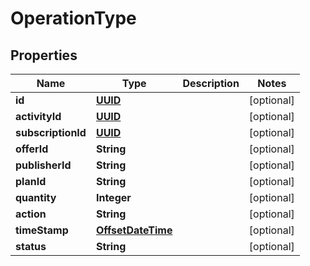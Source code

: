 # OperationType

## Properties
Name | Type | Description | Notes
------------ | ------------- | ------------- | -------------
**id** | [**UUID**](UUID.md) |  |  [optional]
**activityId** | [**UUID**](UUID.md) |  |  [optional]
**subscriptionId** | [**UUID**](UUID.md) |  |  [optional]
**offerId** | **String** |  |  [optional]
**publisherId** | **String** |  |  [optional]
**planId** | **String** |  |  [optional]
**quantity** | **Integer** |  |  [optional]
**action** | **String** |  |  [optional]
**timeStamp** | [**OffsetDateTime**](OffsetDateTime.md) |  |  [optional]
**status** | **String** |  |  [optional]
